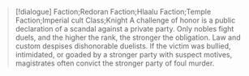 >[!dialogue] Faction;Redoran Faction;Hlaalu Faction;Temple Faction;Imperial cult Class;Knight
>A challenge of honor is a public declaration of a scandal against a private party. Only nobles fight duels, and the higher the rank, the stronger the obligation. Law and custom despises dishonorable duelists. If the victim was bullied, intimidated, or goaded by a stronger party with suspect motives, magistrates often convict the stronger party of foul murder.